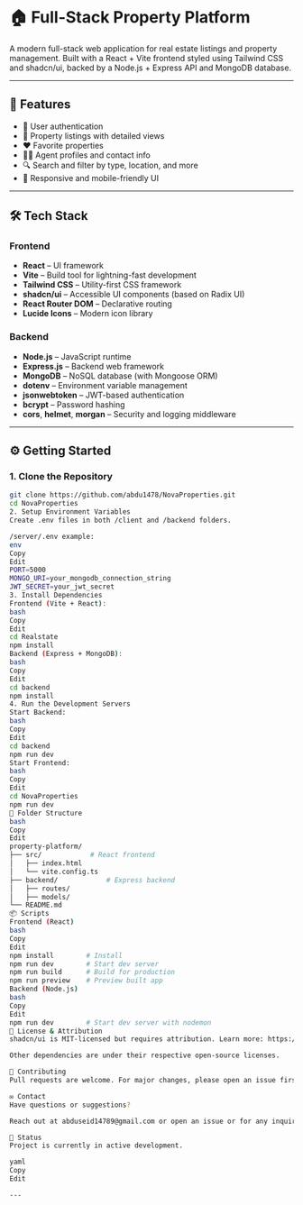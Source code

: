 # 🏠 Full-Stack Property Platform

A modern full-stack web application for real estate listings and property management. Built with a React + Vite frontend styled using Tailwind CSS and shadcn/ui, backed by a Node.js + Express API and MongoDB database.

---

## 🚀 Features

- 🔐 User authentication
- 🏡 Property listings with detailed views
- ❤️ Favorite properties
- 👨‍💼 Agent profiles and contact info
- 🔍 Search and filter by type, location, and more
- 📱 Responsive and mobile-friendly UI

---

## 🛠 Tech Stack

### Frontend

- **React** – UI framework
- **Vite** – Build tool for lightning-fast development
- **Tailwind CSS** – Utility-first CSS framework
- **shadcn/ui** – Accessible UI components (based on Radix UI)
- **React Router DOM** – Declarative routing
- **Lucide Icons** – Modern icon library

### Backend

- **Node.js** – JavaScript runtime
- **Express.js** – Backend web framework
- **MongoDB** – NoSQL database (with Mongoose ORM)
- **dotenv** – Environment variable management
- **jsonwebtoken** – JWT-based authentication
- **bcrypt** – Password hashing
- **cors**, **helmet**, **morgan** – Security and logging middleware

---

## ⚙️ Getting Started

### 1. Clone the Repository

```bash
git clone https://github.com/abdu1478/NovaProperties.git
cd NovaProperties
2. Setup Environment Variables
Create .env files in both /client and /backend folders.

/server/.env example:
env
Copy
Edit
PORT=5000
MONGO_URI=your_mongodb_connection_string
JWT_SECRET=your_jwt_secret
3. Install Dependencies
Frontend (Vite + React):
bash
Copy
Edit
cd Realstate
npm install
Backend (Express + MongoDB):
bash
Copy
Edit
cd backend
npm install
4. Run the Development Servers
Start Backend:
bash
Copy
Edit
cd backend
npm run dev
Start Frontend:
bash
Copy
Edit
cd NovaProperties
npm run dev
📁 Folder Structure
bash
Copy
Edit
property-platform/
├── src/            # React frontend
│   ├── index.html
│   └── vite.config.ts
├── backend/            # Express backend
│   ├── routes/
│   ├── models/
└── README.md
📦 Scripts
Frontend (React)
bash
Copy
Edit
npm install        # Install
npm run dev        # Start dev server
npm run build      # Build for production
npm run preview    # Preview built app
Backend (Node.js)
bash
Copy
Edit
npm run dev        # Start dev server with nodemon
📄 License & Attribution
shadcn/ui is MIT-licensed but requires attribution. Learn more: https://ui.shadcn.com/docs/installation/license

Other dependencies are under their respective open-source licenses.

🙌 Contributing
Pull requests are welcome. For major changes, please open an issue first to discuss what you would like to change.

✉️ Contact
Have questions or suggestions?

Reach out at abduseid14789@gmail.com or open an issue or for any inquire.

📌 Status
Project is currently in active development.

yaml
Copy
Edit

---

```

